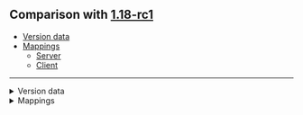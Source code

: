 ## Comparison with [1.18-rc1](https://github.com/PixiGeko/Minecraft-generated-data/tree/1.18-rc1)

- [Version data](#version-data)
- [Mappings](#mappings)
  - [Server](#server)
  - [Client](#client)

<hr/>
<details><summary>Version data</summary>
<table><tr><th></th><th align="left">1.18-rc1</th><th>1.18-rc2</th></tr><tr><td>World version</td><td><code>2856</code></td><td><code>2857</code></td></tr><tr><td>Protocol version</td><td><code>1073741881</code></td><td><code>1073741882</code></td></tr></table>
</details>
<details><summary>Mappings</summary>
<h2>Server</h2>























































































































































































































































































































































































































































































































































































































































































































































































































































































































































































































































































































































































































































































































































































































































































































































































































































































































































































































































































































































































































































































































































































































































































































































































































<h2>Client</h2>
</details>